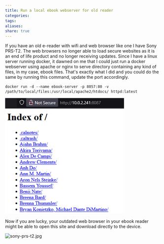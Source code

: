 ```yaml
---
title: Run a local ebook webserver for old reader
categories:
tags:
aliases:
share: true
---
```

If you have an old e-reader with wifi and web browser like one I have Sony PRS-T2. The web browsers no longer able to load secure websites as it is an end of life product and no longer receiving updates. 
Since I have a linux server running docker, it dawned on me that I could just run a docker webserver using apache or nginx to serve directory containing any kind of files, in my case, ebook files. That's exactly what I did and you could do the same by running this command, update the port accordingly.

```
docker run -d --name ebook-server -p 8057:80 -v /path/to/local/files:/usr/local/apache2/htdocs/ httpd:latest
```

![ebook-server.png](/images/ebook-server.png)

Now if you are lucky, your outdated web browser in your ebook reader might be able to open this site and download directly to the device. 

![sony-prs-t2.jpg](/images/sony-prs-t2.jpg)